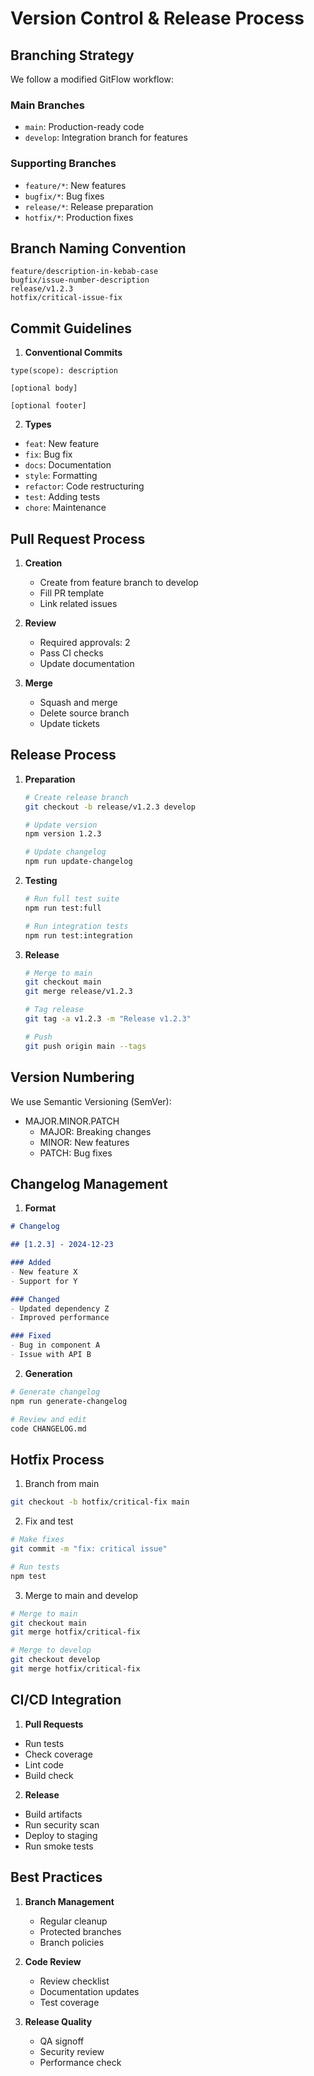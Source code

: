 # Version Control & Release Process

## Branching Strategy

We follow a modified GitFlow workflow:

### Main Branches
- `main`: Production-ready code
- `develop`: Integration branch for features

### Supporting Branches
- `feature/*`: New features
- `bugfix/*`: Bug fixes
- `release/*`: Release preparation
- `hotfix/*`: Production fixes

## Branch Naming Convention

```
feature/description-in-kebab-case
bugfix/issue-number-description
release/v1.2.3
hotfix/critical-issue-fix
```

## Commit Guidelines

1. **Conventional Commits**
```
type(scope): description

[optional body]

[optional footer]
```

2. **Types**
- `feat`: New feature
- `fix`: Bug fix
- `docs`: Documentation
- `style`: Formatting
- `refactor`: Code restructuring
- `test`: Adding tests
- `chore`: Maintenance

## Pull Request Process

1. **Creation**
   - Create from feature branch to develop
   - Fill PR template
   - Link related issues

2. **Review**
   - Required approvals: 2
   - Pass CI checks
   - Update documentation

3. **Merge**
   - Squash and merge
   - Delete source branch
   - Update tickets

## Release Process

1. **Preparation**
   ```bash
   # Create release branch
   git checkout -b release/v1.2.3 develop
   
   # Update version
   npm version 1.2.3
   
   # Update changelog
   npm run update-changelog
   ```

2. **Testing**
   ```bash
   # Run full test suite
   npm run test:full
   
   # Run integration tests
   npm run test:integration
   ```

3. **Release**
   ```bash
   # Merge to main
   git checkout main
   git merge release/v1.2.3
   
   # Tag release
   git tag -a v1.2.3 -m "Release v1.2.3"
   
   # Push
   git push origin main --tags
   ```

## Version Numbering

We use Semantic Versioning (SemVer):

- MAJOR.MINOR.PATCH
  - MAJOR: Breaking changes
  - MINOR: New features
  - PATCH: Bug fixes

## Changelog Management

1. **Format**
```markdown
# Changelog

## [1.2.3] - 2024-12-23

### Added
- New feature X
- Support for Y

### Changed
- Updated dependency Z
- Improved performance

### Fixed
- Bug in component A
- Issue with API B
```

2. **Generation**
```bash
# Generate changelog
npm run generate-changelog

# Review and edit
code CHANGELOG.md
```

## Hotfix Process

1. Branch from main
```bash
git checkout -b hotfix/critical-fix main
```

2. Fix and test
```bash
# Make fixes
git commit -m "fix: critical issue"

# Run tests
npm test
```

3. Merge to main and develop
```bash
# Merge to main
git checkout main
git merge hotfix/critical-fix

# Merge to develop
git checkout develop
git merge hotfix/critical-fix
```

## CI/CD Integration

1. **Pull Requests**
- Run tests
- Check coverage
- Lint code
- Build check

2. **Release**
- Build artifacts
- Run security scan
- Deploy to staging
- Run smoke tests

## Best Practices

1. **Branch Management**
   - Regular cleanup
   - Protected branches
   - Branch policies

2. **Code Review**
   - Review checklist
   - Documentation updates
   - Test coverage

3. **Release Quality**
   - QA signoff
   - Security review
   - Performance check
